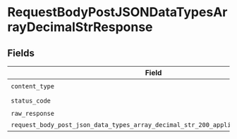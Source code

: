 # RequestBodyPostJSONDataTypesArrayDecimalStrResponse


## Fields

| Field                                                                                                                                                               | Type                                                                                                                                                                | Required                                                                                                                                                            | Description                                                                                                                                                         |
| ------------------------------------------------------------------------------------------------------------------------------------------------------------------- | ------------------------------------------------------------------------------------------------------------------------------------------------------------------- | ------------------------------------------------------------------------------------------------------------------------------------------------------------------- | ------------------------------------------------------------------------------------------------------------------------------------------------------------------- |
| `content_type`                                                                                                                                                      | *str*                                                                                                                                                               | :heavy_check_mark:                                                                                                                                                  | N/A                                                                                                                                                                 |
| `status_code`                                                                                                                                                       | *int*                                                                                                                                                               | :heavy_check_mark:                                                                                                                                                  | N/A                                                                                                                                                                 |
| `raw_response`                                                                                                                                                      | [requests.Response](https://requests.readthedocs.io/en/latest/api/#requests.Response)                                                                               | :heavy_minus_sign:                                                                                                                                                  | N/A                                                                                                                                                                 |
| `request_body_post_json_data_types_array_decimal_str_200_application_json_object`                                                                                   | [Optional[RequestBodyPostJSONDataTypesArrayDecimalStr200ApplicationJSON]](../../models/operations/requestbodypostjsondatatypesarraydecimalstr200applicationjson.md) | :heavy_minus_sign:                                                                                                                                                  | OK                                                                                                                                                                  |